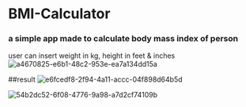 # BMI-Calculator
### a simple app made to calculate body mass index of person


user can insert weight in kg, height in feet & inches
![a4670825-e6b1-48c2-953e-ea7a134dd15a](https://github.com/rahul6570/BMI-Calculator/assets/106577166/cacd8068-e775-422d-876b-c79582bcc418)

##result
![e6fcedf8-2f94-4a11-accc-04f898d64b5d](https://github.com/rahul6570/BMI-Calculator/assets/106577166/a3fd5bba-a246-400a-9926-d254905a65c6)

![54b2dc52-6f08-4776-9a98-a7d2cf74109b](https://github.com/rahul6570/BMI-Calculator/assets/106577166/097161dc-edfa-4e5a-9e00-adbcf25d8769)
